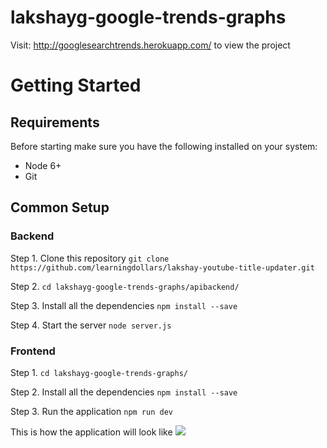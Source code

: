 # lakshayg-google-trends-graphs

Visit: http://googlesearchtrends.herokuapp.com/ to view the project

# Getting Started

## Requirements
Before starting make sure you have the following installed on your system: 
* Node 6+
* Git

## Common Setup
### Backend
Step 1. Clone this repository
``` git clone https://github.com/learningdollars/lakshay-youtube-title-updater.git ```

Step 2. ``` cd lakshayg-google-trends-graphs/apibackend/  ```

Step 3. Install all the dependencies
``` npm install --save ```

Step 4. Start the server ``` node server.js ```

### Frontend
Step 1. ``` cd lakshayg-google-trends-graphs/  ```

Step 2. Install all the dependencies
``` npm install --save ```

Step 3. Run the application ```npm run dev```

This is how the application will look like
<img src="https://i.ibb.co/dgKDShY/Capture.png"/>


